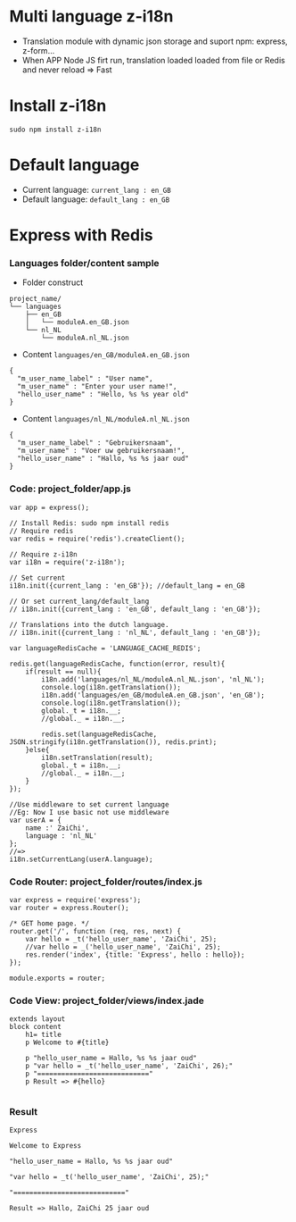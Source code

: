 # Multi language z-i18n

* Translation module with dynamic json storage and suport npm: express, z-form...
* When APP Node JS firt run, translation loaded loaded from file or Redis and never reload => Fast

# Install z-i18n

```
sudo npm install z-i18n
```

# Default language

* Current language: `current_lang : en_GB`
* Default language: `default_lang : en_GB`

# Express with Redis

### Languages folder/content sample

* Folder construct
```
project_name/
└── languages
    ├── en_GB
    │   └── moduleA.en_GB.json
    └── nl_NL
        └── moduleA.nl_NL.json
```

* Content `languages/en_GB/moduleA.en_GB.json`
```
{
  "m_user_name_label" : "User name",
  "m_user_name" : "Enter your user name!",
  "hello_user_name" : "Hello, %s %s year old"
}
```

* Content `languages/nl_NL/moduleA.nl_NL.json`
```
{
  "m_user_name_label" : "Gebruikersnaam",
  "m_user_name" : "Voer uw gebruikersnaam!",
  "hello_user_name" : "Hallo, %s %s jaar oud"
}
```

### Code: project_folder/app.js

```
var app = express();

// Install Redis: sudo npm install redis
// Require redis
var redis = require('redis').createClient();

// Require z-i18n
var i18n = require('z-i18n');

// Set current
i18n.init({current_lang : 'en_GB'}); //default_lang = en_GB

// Or set current_lang/default_lang
// i18n.init({current_lang : 'en_GB', default_lang : 'en_GB'});

// Translations into the dutch language.
// i18n.init({current_lang : 'nl_NL', default_lang : 'en_GB'});

var languageRedisCache = 'LANGUAGE_CACHE_REDIS';

redis.get(languageRedisCache, function(error, result){
    if(result == null){
        i18n.add('languages/nl_NL/moduleA.nl_NL.json', 'nl_NL');
        console.log(i18n.getTranslation());
        i18n.add('languages/en_GB/moduleA.en_GB.json', 'en_GB');
        console.log(i18n.getTranslation());
        global._t = i18n.__;
        //global._ = i18n.__;

        redis.set(languageRedisCache, JSON.stringify(i18n.getTranslation()), redis.print);
    }else{
        i18n.setTranslation(result);
        global._t = i18n.__;
        //global._ = i18n.__;
    }
});

//Use middleware to set current language
//Eg: Now I use basic not use middleware
var userA = {
    name :' ZaiChi',
    language : 'nl_NL'
};
//=>
i18n.setCurrentLang(userA.language);
```

### Code Router: project_folder/routes/index.js

```
var express = require('express');
var router = express.Router();

/* GET home page. */
router.get('/', function (req, res, next) {
    var hello = _t('hello_user_name', 'ZaiChi', 25);
    //var hello = _('hello_user_name', 'ZaiChi', 25);
    res.render('index', {title: 'Express', hello : hello});
});

module.exports = router;
```

### Code View: project_folder/views/index.jade
```
extends layout
block content
    h1= title
    p Welcome to #{title}

    p "hello_user_name = Hallo, %s %s jaar oud"
    p "var hello = _t('hello_user_name', 'ZaiChi', 26);"
    p "============================"
    p Result => #{hello}
  
```

### Result

```
Express

Welcome to Express

"hello_user_name = Hallo, %s %s jaar oud"

"var hello = _t('hello_user_name', 'ZaiChi', 25);"

"============================"

Result => Hallo, ZaiChi 25 jaar oud
```

